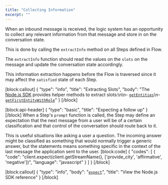 ```yaml
---
title: "Collecting Information"
excerpt: ""
---
```

When an inbound message is received, the logic system has an opportunity to collect any relevant information from that message and store in on the conversation state.

This is done by calling the `extractInfo` method on all Steps defined in Flow.

The `extractInfo` function should read the values on the `slots` on the message and update the conversation state accordingly.

This information extraction happens before the Flow is traversed since it may affect the `satisfied` state of each Step.

[block:callout]
{
  "type": "info",
  "title": "Extracting Slots",
  "body": "The [Node.js SDK](doc:client-api)  provides helper methods to extract slots:\n\n- [`getEntities`](doc:client-api-methods#section-getentities)\n- [`getFirstEntityWithRole`](doc:client-api-methods#section-getfirstentitywithrole)"
}
[/block]

[block:api-header]
{
  "type": "basic",
  "title": "Expecting a follow up"
}
[/block]
When a Step's `prompt` function is called, the Step may define an expectation that the next message from a user will be of a certain classification and that control of the conversation should route back to it.

This is useful situations like asking a user a question. The incoming answer might be classified as something that would normally trigger a generic answer, but the statements means something specific in the context of the last message the application sent to the user.
[block:code]
{
  "codes": [
    {
      "code": "client.expect(client.getStreamName(), ['provide_city', 'affirmative', 'negative'])",
      "language": "javascript"
    }
  ]
}
[/block]

[block:callout]
{
  "type": "info",
  "body": "[`expect`](doc:client-api-methods#section-expect)",
  "title": "View the Node.js SDK reference"
}
[/block]